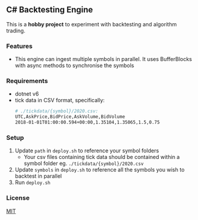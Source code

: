 ## C# Backtesting Engine

This is a **hobby project** to experiment with backtesting and algorithm trading. 

### Features
* This engine can ingest multiple symbols in parallel. It uses BufferBlocks with async methods to synchronise the symbols

### Requirements

- dotnet v6
- tick data in CSV format, specifically:
    ```bash
    # ./tickdata/{symbol}/2020.csv:
    UTC,AskPrice,BidPrice,AskVolume,BidVolume
    2018-01-01T01:00:00.594+00:00,1.35104,1.35065,1.5,0.75
    ```

### Setup
1. Update ```path``` in ```deploy.sh``` to reference your symbol folders
    * Your csv files containing tick data should be contained within a symbol folder eg. ```./tickdata/{symbol}/2020.csv```
2. Update ```symbols``` in ```deploy.sh``` to reference all the symbols you wish to backtest in parallel
3. Run ```deploy.sh```

### License
[MIT](https://choosealicense.com/licenses/mit/)
